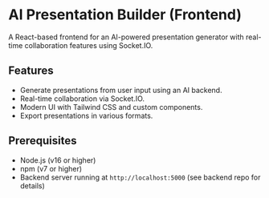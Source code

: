 # AI Presentation Builder (Frontend)

A React-based frontend for an AI-powered presentation generator with real-time collaboration features using Socket.IO.

## Features
- Generate presentations from user input using an AI backend.
- Real-time collaboration via Socket.IO.
- Modern UI with Tailwind CSS and custom components.
- Export presentations in various formats.

## Prerequisites
- Node.js (v16 or higher)
- npm (v7 or higher)
- Backend server running at `http://localhost:5000` (see backend repo for details)

